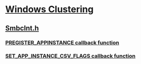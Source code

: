 # [Windows Clustering](../_mscs/index.md)
## [Smbclnt.h](index.md)
### [PREGISTER_APPINSTANCE callback function](../smbclnt/nc-smbclnt-pregister_appinstance.md)
### [SET_APP_INSTANCE_CSV_FLAGS callback function](../smbclnt/nc-smbclnt-set_app_instance_csv_flags.md)
